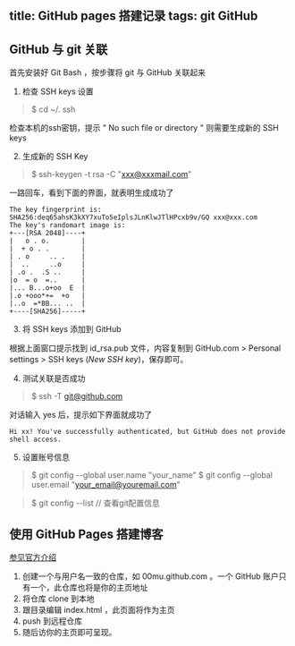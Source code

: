 title: GitHub pages 搭建记录
tags: git GitHub
---

<!-- more -->
## GitHub 与 git 关联

首先安装好 Git Bash ，按步骤将 git 与 GitHub 关联起来

1. 检查 SSH keys 设置

  > $ cd ~/. ssh

  检查本机的ssh密钥，提示 " No such file or directory " 则需要生成新的 SSH keys

2.  生成新的 SSH Key

  > $ ssh-keygen -t rsa -C "xxx@xxxmail.com"

  一路回车，看到下面的界面，就表明生成成功了

  ```
  The key fingerprint is:
  SHA256:deq65ahsK3kXY7xuTo5eIplsJLnKlwJTlHPcxb9v/GQ xxx@xxx.com
  The key's randomart image is:
  +---[RSA 2048]----+
  |   o . o.        |
  |  + o . .        |
  | . o     .. .    |
  |  ..     ..o     |
  | .o .  .S ..     |
  |o  = o  =..      |
  |... B...o+oo  E  |
  |.o +ooo*+=  +o   |
  |..o  =*BB... ..  |
  +----[SHA256]-----+
  ```

3.  将 SSH keys 添加到 GitHub

  根据上面窗口提示找到 id_rsa.pub 文件，内容复制到 GitHub.com > Personal settings > SSH keys (_New SSH key_)，保存即可。

4. 测试关联是否成功

  > $ ssh -T git@github.com

  对话输入 yes 后，提示如下界面就成功了

  ```
  Hi xx! You've successfully authenticated, but GitHub does not provide shell access.
  ```

5. 设置账号信息

  > $ git config --global user.name "your_name" $ git config --global user.email "your_email@youremail.com"

  > $ git config --list // 查看git配置信息

## 使用 GitHub Pages 搭建博客

[参见官方介绍](https://pages.github.com/)

1. 创建一个与用户名一致的仓库，如 00mu.github.com 。一个 GitHub 账户只有一个，此仓库也将是你的主页地址
2. 将仓库 clone 到本地
3. 跟目录编辑 index.html ，此页面将作为主页
4. push 到远程仓库
5. 随后访你的主页即可呈现。
